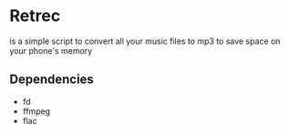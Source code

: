 # Retrec
is a simple script to convert all your music files to mp3 to save space on your phone's memory

## Dependencies

 - fd
 - ffmpeg
 - flac
